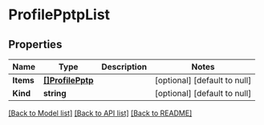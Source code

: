 # ProfilePptpList

## Properties
Name | Type | Description | Notes
------------ | ------------- | ------------- | -------------
**Items** | [**[]ProfilePptp**](profile_pptp.md) |  | [optional] [default to null]
**Kind** | **string** |  | [optional] [default to null]

[[Back to Model list]](../README.md#documentation-for-models) [[Back to API list]](../README.md#documentation-for-api-endpoints) [[Back to README]](../README.md)



